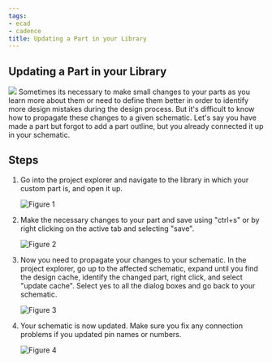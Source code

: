 ```yaml
---
tags:
- ecad
- cadence
title: Updating a Part in your Library
---
```


## Updating a Part in your Library

![](/larger/image0253.png) Sometimes its necessary to make small changes to your parts as you learn more about them or need to define them better in order to identify more design mistakes during the design process. But it's difficult to know how to propagate these changes to a given schematic. Let's say you have made a part but forgot to add a part outline, but you already connected it up in your schematic.

## Steps

1.  Go into the project explorer and navigate to the library in which your custom part is, and open it up.

    ![Figure 1](/larger/image0254.png)

2.  Make the necessary changes to your part and save using "ctrl+s" or by right clicking on the active tab and selecting "save".

    ![Figure 2](/larger/image0255.png)

3.  Now you need to propagate your changes to your schematic. In the project explorer, go up to the affected schematic, expand until you find the design cache, identify the changed part, right click, and select "update cache". Select yes to all the dialog boxes and go back to your schematic.

    ![Figure 3](/larger/image0256.png)

4.  Your schematic is now updated. Make sure you fix any connection problems if you updated pin names or numbers.

    ![Figure 4](/larger/image0257.png)
